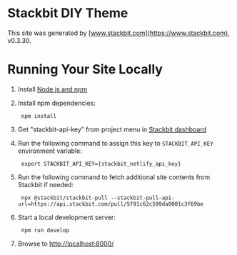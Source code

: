 # Stackbit DIY Theme

This site was generated by [www.stackbit.com](https://www.stackbit.com), v0.3.30.

# Running Your Site Locally

1. Install [Node.js and npm](https://nodejs.org/en/)

1. Install npm dependencies:

        npm install

1. Get "stackbit-api-key" from project menu in [Stackbit dashboard](https://app.stackbit.com/dashboard)

1. Run the following command to assign this key to `STACKBIT_API_KEY` environment variable:

        export STACKBIT_API_KEY={stackbit_netlify_api_key}

1. Run the following command to fetch additional site contents from Stackbit if needed:

        npx @stackbit/stackbit-pull --stackbit-pull-api-url=https://api.stackbit.com/pull/5f91c62c599da0001c3f69be

1. Start a local development server:

        npm run develop

1. Browse to [http://localhost:8000/](http://localhost:8000/)
